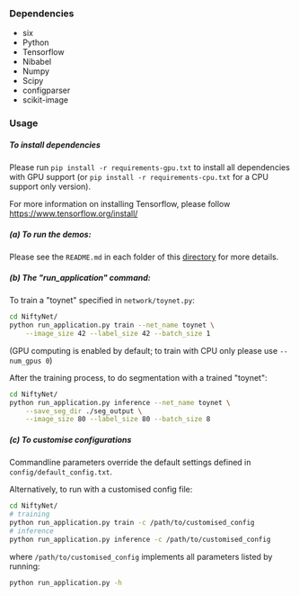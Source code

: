### Dependencies
* six
* Python
* Tensorflow
* Nibabel
* Numpy
* Scipy
* configparser
* scikit-image

### Usage
##### To install dependencies

Please run `pip install -r requirements-gpu.txt` to install all dependencies
with GPU support (or `pip install -r requirements-cpu.txt` for a CPU support
only version).

For more information on installing Tensorflow, please follow
https://www.tensorflow.org/install/

##### (a) To run the demos:
Please see the `README.md` in each folder of this [directory](./demos) for more details.

##### (b) The "run_application" command:
To train a "toynet" specified in `network/toynet.py`:
``` sh
cd NiftyNet/
python run_application.py train --net_name toynet \
    --image_size 42 --label_size 42 --batch_size 1
```
(GPU computing is enabled by default; to train with CPU only please use `--num_gpus 0`)

After the training process, to do segmentation with a trained "toynet":
``` sh
cd NiftyNet/
python run_application.py inference --net_name toynet \
    --save_seg_dir ./seg_output \
    --image_size 80 --label_size 80 --batch_size 8
```
##### (c) To customise configurations
Commandline parameters override the default settings defined in `config/default_config.txt`.

Alternatively, to run with a customised config file:

``` sh
cd NiftyNet/
# training
python run_application.py train -c /path/to/customised_config
# inference
python run_application.py inference -c /path/to/customised_config
```
where `/path/to/customised_config` implements all parameters listed by running:
```sh
python run_application.py -h
```

